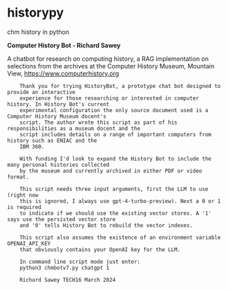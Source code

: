 # historypy
chm history in python

**Computer History Bot - Richard Sawey**

A chatbot for research on computing history, a RAG implementation on selections from the archives at the Computer History Museum, 
Mountain View, https://www.computerhistory.org

        Thank you for trying HistoryBot, a prototype chat bot designed to provide an interactive
        experience for those researching or interested in computer history. In History Bot's current
        experimental configuration the only source document used is a Computer History Museum docent's
        script. The author wrote this script as part of his responsibilities as a museum docent and the
        script includes details on a range of important computers from history such as ENIAC and the 
        IBM 360.

        With funding I'd look to expand the History Bot to include the many personal histories collected
        by the museum and currently archived in either PDF or video format. 

        This script needs three input arguments, first the LLM to use (right now
        this is ignored, I always use gpt-4-turbo-preview). Next a 0 or 1 is required
        to indicate if we should use the existing vector stores. A '1' says use the persisted vector store 
        and '0' tells History Bot to rebuild the vector indexes. 
        
        This script also assumes the existence of an environment variable OPENAI_API_KEY
        that obviously contains your OpenAI key for the LLM.
        
        In command line script mode just enter:
        python3 chmbotv7.py chatgpt 1

        Richard Sawey TECH16 March 2024

